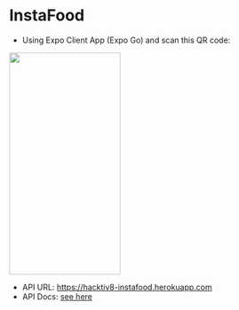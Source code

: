 # InstaFood

- Using Expo Client App (Expo Go) and scan this QR code: 
<img src="https://qr.expo.dev/expo-go?owner=devinaacs&slug=instafood&releaseChannel=default&host=exp.host" width="200" height="400" />
 
- API URL: https://hacktiv8-instafood.herokuapp.com 
- API Docs: [see here](api_docs.md)
